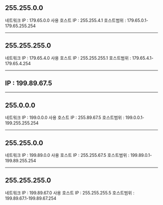 255.255.0.0 
-------------------------------
네트워크 IP	:                                179.65.0.0
사용 호스트 IP 	:                        255.255.4.1
호스트범위	:                                179.65.0.1-179.65.255.254

-------------------------------
255.255.255.0 
-------------------------------
네트워크 IP	:                                179.65.4.0
사용 호스트 IP 	:                        255.255.255.1
호스트범위	:                                179.65.4.1- 179.65.4.254

----------------------------------------------------------
IP : 199.89.67.5
----------------------------------------------------------
-------------------------------
255.0.0.0 
-------------------------------
네트워크 IP	:                              199.0.0.0
사용 호스트 IP 	:                      255.89.67.5
호스트범위	:                              199.0.0.1-199.255.255.254

-------------------------------
255.255.0.0 
-------------------------------
네트워크 IP	:                              199.89.0.0
사용 호스트 IP 	:                      255.255.67.5
호스트범위	:                              199.89.0.1-199.89.255.254

-------------------------------
255.255.255.0 
-------------------------------
네트워크 IP	:                              199.89.67.0
사용 호스트 IP 	:                      255.255.255.5
호스트범위	:                              199.89.67.1-199.89.67.254
